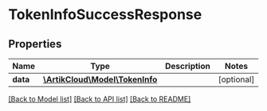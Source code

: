 # TokenInfoSuccessResponse

## Properties
Name | Type | Description | Notes
------------ | ------------- | ------------- | -------------
**data** | [**\ArtikCloud\Model\TokenInfo**](TokenInfo.md) |  | [optional] 

[[Back to Model list]](../README.md#documentation-for-models) [[Back to API list]](../README.md#documentation-for-api-endpoints) [[Back to README]](../README.md)


